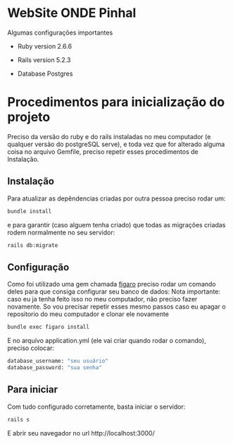 # WebSite ONDE Pinhal

Algumas configurações importantes

* Ruby version 2.6.6

* Rails version 5.2.3

* Database Postgres


# Procedimentos para inicialização do projeto

Preciso da versão do ruby e do rails instaladas no meu computador (e qualquer versão do postgreSQL serve), e toda vez que for alterado alguma
coisa no arquivo Gemfile, preciso repetir esses procedimentos de Instalação.

## Instalação

Para atualizar as depêndencias criadas por outra pessoa preciso rodar um:

```bash
bundle install
```

e para garantir (caso alguem tenha criado) que todas as migrações criadas rodem normalmente no seu servidor:

```bash
rails db:migrate
```

## Configuração

Como foi utilizado uma gem chamada [figaro](https://github.com/laserlemon/figaro) preciso rodar um comando deles para que consiga configurar seu banco de dados:
Nota importante: caso eu ja tenha feito isso no meu computador, não preciso fazer novamente. So vou precisar repetir esses mesmo passos caso eu apagar o repositorio do meu computador e clonar ele novamente

```bash
bundle exec figaro install
```

E no arquivo application.yml (ele vai criar quando rodar o comando), preciso colocar:

```bash
database_username: "seu usuário"
database_password: "sua senha"
```


## Para iniciar
Com tudo configurado corretamente, basta iniciar o servidor:
```bash
rails s
```
E abrir seu navegador no url http://localhost:3000/
